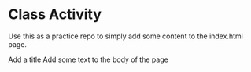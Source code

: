 # Class Activity

Use this as a practice repo to simply add some content to the index.html page.

Add a title
Add some text to the body of the page
